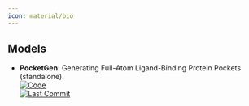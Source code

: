 ```yaml
---
icon: material/bio
---
```



## **Models**
- **PocketGen**: Generating Full-Atom Ligand-Binding Protein Pockets (standalone).  
	[![Code](https://img.shields.io/github/stars/zaixizhang/PocketGen?style=for-the-badge&logo=github)](https://github.com/zaixizhang/PocketGen)  
	[![Last Commit](https://img.shields.io/github/last-commit/zaixizhang/PocketGen?style=for-the-badge&logo=github)](https://github.com/zaixizhang/PocketGen)  
